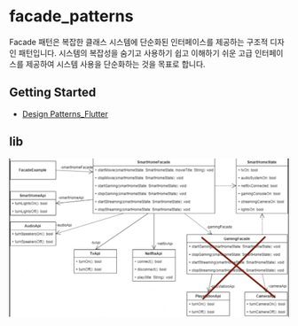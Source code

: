 # facade_patterns

Facade 패턴은 복잡한 클래스 시스템에 단순화된 인터페이스를 제공하는 구조적 디자인 패턴입니다. 
시스템의 복잡성을 숨기고 사용하기 쉽고 이해하기 쉬운 고급 인터페이스를 제공하여 
시스템 사용을 단순화하는 것을 목표로 합니다.


## Getting Started


- [Design Patterns_Flutter](https://kazlauskas.dev/flutter-design-patterns-7-facade/)

## lib
![default](lib/image/image.jpg)
